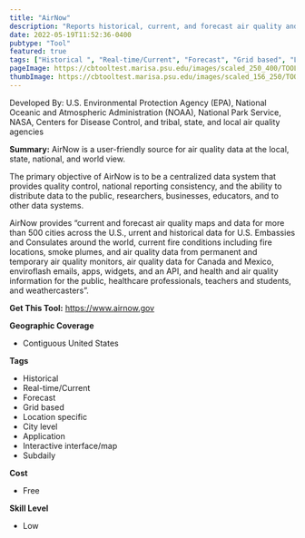 ```yaml
---
title: "AirNow"
description: "Reports historical, current, and forecast air quality and fire conditions across North America."
date: 2022-05-19T11:52:36-0400
pubtype: "Tool"
featured: true
tags: ["Historical ", "Real-time/Current", "Forecast", "Grid based", "Location specific", "City level", "Application", "Interactive interface/map", "Subdaily"]
pageImage: https://cbtooltest.marisa.psu.edu/images/scaled_250_400/TOOLID_87.0_ScreenCapture-1.png
thumbImage: https://cbtooltest.marisa.psu.edu/images/scaled_156_250/TOOLID_87.0_ScreenCapture-1.png
---
```

Developed By: U.S. Environmental Protection Agency (EPA), National Oceanic and Atmospheric Administration (NOAA), National Park Service, NASA, Centers for Disease Control, and tribal, state, and local air quality agencies

**Summary:** AirNow is a user-friendly source for air quality data at the local, state, national, and world view. 

The primary objective of AirNow is to be a centralized data system that provides quality control, national reporting consistency, and the ability to distribute data to the public, researchers, businesses, educators, and to other data systems.

AirNow provides “current and forecast air quality maps and data for more than 500 cities across the U.S., urrent and historical data for U.S. Embassies and Consulates around the world, current fire conditions including fire locations, smoke plumes, and air quality data from permanent and temporary air quality monitors, air quality data for Canada and Mexico, enviroflash emails, apps, widgets, and an API, and health and air quality information for the public, healthcare professionals, teachers and students, and weathercasters”.

__**Get This Tool:**__ https://www.airnow.gov

__**Geographic Coverage**__
- Contiguous United States

__**Tags**__
-  Historical 
-  Real-time/Current
-  Forecast
-  Grid based
-  Location specific
-  City level
-  Application
-  Interactive interface/map
-  Subdaily

__**Cost**__
- Free

__**Skill Level**__
- Low
